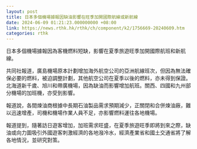 ```yaml
---
layout: post
title: 日本多個機場據報因缺油影響在旺季加開國際航線或新航線
date: 2024-06-09 01:21:23.000000000 +08:00
link: https://news.rthk.hk/rthk/ch/component/k2/1756669-20240609.htm
categories: rthk
---
```


日本多個機場據報因為客機燃料短缺，影響在夏季旅遊旺季加開國際航班和新航線。

共同社報道，廣島機場原本計劃增加海外航空公司的亞洲航線班次，但因為無法確保必要的燃料，被迫調整計劃，其他航空公司在夏季以後的燃料，亦未得到保證。北海道新千歲、旭川和帶廣機場，因為缺油而影響增加航班。關西、四國和九州部分機場的加班機，亦受到影響。

報道說，各間煉油商根據中長期石油製品需求預期減少，正關閉和合併煉油廠，難以迅速增產，司機和機場作業人員不足，亦影響燃料運往各地機場。

報道提到，隨著訪日遊客增加，加班需求旺盛，在夏季旅遊旺季即將到來之際，缺油或向力圖吸引外國遊客刺激經濟的各地潑冷水，經濟產業省和國土交通省將了解各地情況，並研究對策。

